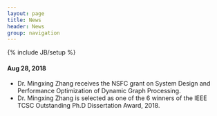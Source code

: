 ```yaml
---
layout: page
title: News
header: News
group: navigation
---
```

{% include JB/setup %}

#### Aug 28, 2018
* Dr. Mingxing Zhang receives the NSFC grant on System Design and Performance Optimization of Dynamic Graph Processing.
* Dr. Mingxing Zhang is selected as one of the 6 winners of the IEEE TCSC Outstanding Ph.D Dissertation Award, 2018.
